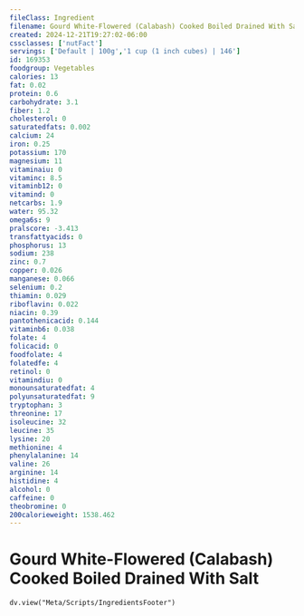```yaml
---
fileClass: Ingredient
filename: Gourd White-Flowered (Calabash) Cooked Boiled Drained With Salt
created: 2024-12-21T19:27:02-06:00
cssclasses: ['nutFact']
servings: ['Default | 100g','1 cup (1 inch cubes) | 146']
id: 169353
foodgroup: Vegetables
calories: 13
fat: 0.02
protein: 0.6
carbohydrate: 3.1
fiber: 1.2
cholesterol: 0
saturatedfats: 0.002
calcium: 24
iron: 0.25
potassium: 170
magnesium: 11
vitaminaiu: 0
vitaminc: 8.5
vitaminb12: 0
vitamind: 0
netcarbs: 1.9
water: 95.32
omega6s: 9
pralscore: -3.413
transfattyacids: 0
phosphorus: 13
sodium: 238
zinc: 0.7
copper: 0.026
manganese: 0.066
selenium: 0.2
thiamin: 0.029
riboflavin: 0.022
niacin: 0.39
pantothenicacid: 0.144
vitaminb6: 0.038
folate: 4
folicacid: 0
foodfolate: 4
folatedfe: 4
retinol: 0
vitamindiu: 0
monounsaturatedfat: 4
polyunsaturatedfat: 9
tryptophan: 3
threonine: 17
isoleucine: 32
leucine: 35
lysine: 20
methionine: 4
phenylalanine: 14
valine: 26
arginine: 14
histidine: 4
alcohol: 0
caffeine: 0
theobromine: 0
200calorieweight: 1538.462
---
```


# Gourd White-Flowered (Calabash) Cooked Boiled Drained With Salt

```dataviewjs
dv.view("Meta/Scripts/IngredientsFooter")
```